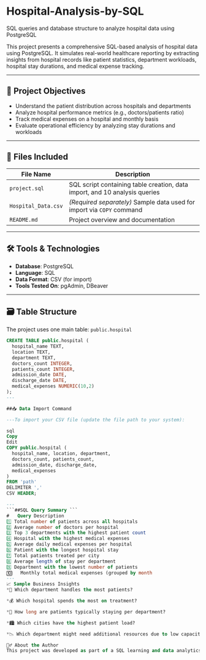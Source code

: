 # Hospital-Analysis-by-SQL
SQL queries and database structure to analyze hospital data using PostgreSQL

This project presents a comprehensive SQL-based analysis of hospital data using PostgreSQL. It simulates real-world healthcare reporting by extracting insights from hospital records like patient statistics, department workloads, hospital stay durations, and medical expense tracking.

---

## 📌 Project Objectives

- Understand the patient distribution across hospitals and departments
- Analyze hospital performance metrics (e.g., doctors/patients ratio)
- Track medical expenses on a hospital and monthly basis
- Evaluate operational efficiency by analyzing stay durations and workloads

---

## 📂 Files Included

| File Name         | Description                                      |
|------------------|--------------------------------------------------|
| `project.sql`     | SQL script containing table creation, data import, and 10 analysis queries |
| `Hospital_Data.csv` | *(Required separately)* Sample data used for import via `COPY` command |
| `README.md`       | Project overview and documentation              |

---

## 🛠️ Tools & Technologies

- **Database**: PostgreSQL
- **Language**: SQL
- **Data Format**: CSV (for import)
- **Tools Tested On**: pgAdmin, DBeaver

---

## 🗃️ Table Structure

The project uses one main table: `public.hospital`

```sql
CREATE TABLE public.hospital (
  hospital_name TEXT,
  location TEXT,
  department TEXT,
  doctors_count INTEGER,
  patients_count INTEGER,
  admission_date DATE,
  discharge_date DATE,
  medical_expenses NUMERIC(10,2)
);
---

##📥 Data Import Command

---To import your CSV file (update the file path to your system):

sql
Copy
Edit
COPY public.hospital (
  hospital_name, location, department,
  doctors_count, patients_count,
  admission_date, discharge_date,
  medical_expenses
)
FROM 'path'
DELIMITER ','
CSV HEADER;

---
```##SQL Query Summary ```
#	Query Description
1️⃣	Total number of patients across all hospitals
2️⃣	Average number of doctors per hospital
3️⃣	Top 3 departments with the highest patient count
4️⃣	Hospital with the highest medical expenses
5️⃣	Average daily medical expenses per hospital
6️⃣	Patient with the longest hospital stay
7️⃣	Total patients treated per city
8️⃣	Average length of stay per department
9️⃣	Department with the lowest number of patients
🔟	Monthly total medical expenses (grouped by month
---
📈 Sample Business Insights
*💉 Which department handles the most patients?

*💰 Which hospital spends the most on treatment?

*📆 How long are patients typically staying per department?

*🏙️ Which cities have the highest patient load?

*📉 Which department might need additional resources due to low capacity?

🙋‍♂️ About the Author
This project was developed as part of a SQL learning and data analytics practice initiative by PUNEET TIWARI
